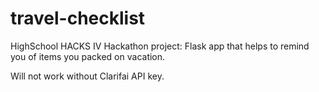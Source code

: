 # travel-checklist
HighSchool HACKS IV Hackathon project: Flask app that helps to remind you of items you packed on vacation.

Will not work without Clarifai API key.
